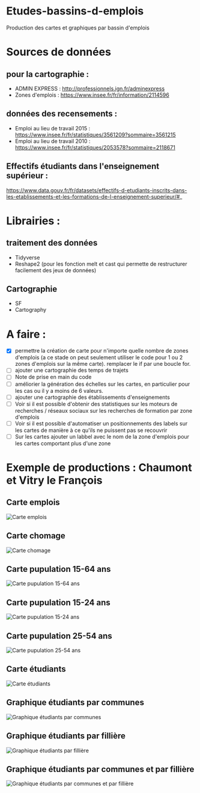 # Etudes-bassins-d-emplois
Production des cartes et graphiques par bassin d'emplois

# Sources de données

## pour la cartographie :
* ADMIN EXPRESS : http://professionnels.ign.fr/adminexpress
* Zones d'emplois : https://www.insee.fr/fr/information/2114596

## données des recensements :

* Emploi au lieu de travail 2015 : https://www.insee.fr/fr/statistiques/3561209?sommaire=3561215
* Emploi au lieu de travail 2010 : https://www.insee.fr/fr/statistiques/2053578?sommaire=2118671

## Effectifs étudiants dans l'enseignement supérieur : 

https://www.data.gouv.fr/fr/datasets/effectifs-d-etudiants-inscrits-dans-les-etablissements-et-les-formations-de-l-enseignement-superieur/#_

# Librairies : 

## traitement des données
* Tidyverse
* Reshape2 (pour les fonction melt et cast qui permette de restructurer facilement des jeux de données)

## Cartographie
* SF
* Cartography

# A faire :

- [x] permettre la création de carte pour n'importe quelle nombre de zones d'emplois (a ce stade on peut seulement utiliser le code pour 1 ou 2 zones d'emplois sur la même carte). remplacer le if par une boucle for. 
- [ ] ajouter une cartographie des temps de trajets
- [ ] Note de prise en main du code
- [ ] améliorier la génération des échelles sur les cartes, en particulier pour les cas ou il y a moins de 6 valeurs. 
- [ ] ajouter une cartographie des établissements d'enseignements
- [ ] Voir si il est possible d'obtenir des statistiques sur les moteurs de recherches / réseaux sociaux sur les recherches de formation par zone d'emplois
- [ ] Voir si il est possible d'automatiser un positionnements des labels sur les cartes de manière à ce qu'ils ne puissent pas se recouvrir
- [ ] Sur les cartes ajouter un labbel avec le nom de la zone d'emplois pour les cartes comportant plus d'une zone

# Exemple de productions : Chaumont et Vitry le François

## Carte emplois
![Carte emplois](https://github.com/rsrgn/Etudes-bassins-d-emplois/blob/master/Chaumont-VLF/carte_emplois.png?raw=true "Carte emploist")

## Carte chomage
![Carte chomage](https://github.com/rsrgn/Etudes-bassins-d-emplois/blob/master/Chaumont-VLF/carte_chomage.png?raw=true "Carte chomage")

## Carte pupulation 15-64 ans
![Carte pupulation 15-64 ans](https://github.com/rsrgn/Etudes-bassins-d-emplois/blob/master/Chaumont-VLF/carte_demographie_population%20ag%C3%A9e%20de%2015%20%C3%A0%2064%20ans.png?raw=true "Carte pupulation 15-64 ans")

## Carte pupulation 15-24 ans
![Carte pupulation 15-24 ans](https://github.com/rsrgn/Etudes-bassins-d-emplois/blob/master/Chaumont-VLF/carte_demographie_population%20ag%C3%A9e%20de%2015%20%C3%A0%2024%20ans.png?raw=true "Carte pupulation 15-24 ans")

## Carte pupulation 25-54 ans
![Carte pupulation 25-54 ans](https://github.com/rsrgn/Etudes-bassins-d-emplois/blob/master/Chaumont-VLF/carte_demographie_population%20ag%C3%A9e%20de%2025%20%C3%A0%2054%20ans.png?raw=true "Carte pupulation 25-54 ans")

## Carte étudiants
![Carte étudiants](https://github.com/rsrgn/Etudes-bassins-d-emplois/blob/master/Chaumont-VLF/carte_etudiants.png?raw=true "Carte étudiants")

## Graphique étudiants par communes
![Graphique étudiants par communes](https://github.com/rsrgn/Etudes-bassins-d-emplois/blob/master/Chaumont-VLF/graph_etudiants.png?raw=true "Graphique étudiants par communes")

## Graphique étudiants par fillière
![Graphique étudiants par fillière](https://github.com/rsrgn/Etudes-bassins-d-emplois/blob/master/Chaumont-VLF/graph_etablissements_commune.png?raw=true "Graphique étudiants par fillière")

## Graphique étudiants par communes et par fillière
![Graphique étudiants par communes et par fillière](https://github.com/rsrgn/Etudes-bassins-d-emplois/blob/master/Chaumont-VLF/carte_emplois.png?raw=true "Graphique étudiants par communes et par fillière")
